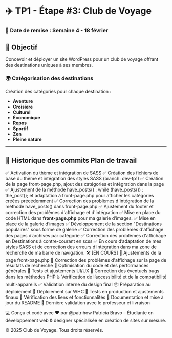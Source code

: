 # ✈️ TP1 - Étape #3: Club de Voyage

### 📅 Date de remise : Semaine 4 - 18 février

## 🎯 Objectif  
Concevoir et déployer un site WordPress pour un club de voyage offrant des destinations uniques à ses membres.

### 🌍 **Catégorisation des destinations**  
Création des catégories pour chaque destination :  
- **Aventure**  
- **Croisière**  
- **Culturel**  
- **Économique**  
- **Repos**  
- **Sportif**  
- **Zen**  
- **Pleine nature**  

---

## 📌 **Historique des commits**  Plan de travail

✅ Activation du thème et intégration de SASS
✅ Création des fichiers de base du thème et intégration des styles SASS (branch: dev-tp1)
✅ Création de la page front-page.php, ajout des catégories et intégration dans la page
✅ Ajustement de la méthode have_posts() : while (have_posts()) : the_post(); et adaptation à front-page.php pour afficher les catégories créées précédemment
✅ Correction des problèmes d'intégration de la méthode have_posts() dans front-page.php
✅ Ajustement du footer et correction des problèmes d'affichage et d'intégration
✅ Mise en place du code HTML dans **front-page.php** pour ma galerie d’images.
✅ Mise en place de la galerie d’images
✅ Développement de la section "Destinations populaires" sous forme de galerie
✅ Correction des problèmes d'affichage des pages d’archives par catégorie
✅ Correction des problèmes d'affichage en Destinations à contre-courant en scss
✅ En cours d’adaptation de mes styles SASS et de correction des erreurs d’intégration dans ma zone de recherche de ma barre de navigation.
🛠 [EN COURS] 
🔄 Ajustements de la page front-page.php
🔄 Correction des problèmes d'affichage sur la page de résultats de recherche
🚀 Optimisation du code et des performances générales
🎨 Tests et ajustements UI/UX
🐛 Correction des éventuels bugs dans les méthodes PHP
♿ Vérification de l’accessibilité et de la compatibilité multi-appareils
✅ Validation interne du design final
📦 Préparation au déploiement
🚀 Déploiement sur WHC
🔄 Tests en production et ajustements finaux
🔗 Vérification des liens et fonctionnalités
📝 Documentation et mise à jour du README
🎉 Dernière validation avec le professeur et livraison

💻 Conçu et codé avec ❤️ par @patrihow
Patricia Bravo – Étudiante en développement web & designer spécialisée en création de sites sur mesure.

© 2025 Club de Voyage. Tous droits réservés.

